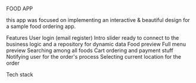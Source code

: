 FOOD APP

this app was focused on implementing an interactive & beautiful design for a sample food ordering app.

Features
User login (email register)
Intro slider
ready to connect to the business logic and a repository for dynamic data
Food preview
Full menu preview
Searching among all foods
Cart ordering and payment stuff 
Notifying user for the order's process 
Selecting current location for the order 

Tech stack
